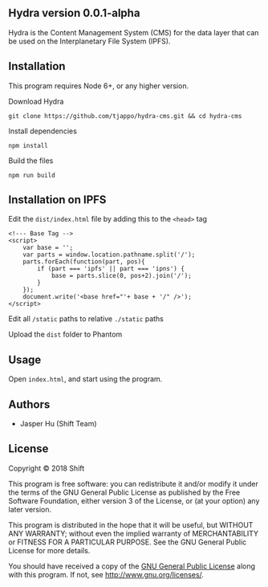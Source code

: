 ## Hydra version 0.0.1-alpha
Hydra is the Content Management System (CMS) for the data layer that can be used on the Interplanetary File System (IPFS).

## Installation

This program requires Node 6+, or any higher version.

Download Hydra
```
git clone https://github.com/tjappo/hydra-cms.git && cd hydra-cms
```

Install dependencies
```
npm install
```

Build the files
```
npm run build
```

## Installation on IPFS

Edit the `dist/index.html` file by adding this to the `<head>` tag 

```
<!--- Base Tag -->
<script>
    var base = '';
    var parts = window.location.pathname.split('/');
    parts.forEach(function(part, pos){
        if (part === 'ipfs' || part === 'ipns') {
            base = parts.slice(0, pos+2).join('/');
        }
    });
    document.write('<base href="'+ base + '/" />');
</script>
```

Edit all `/static` paths to relative `./static` paths

Upload the `dist` folder to Phantom   

## Usage

Open `index.html`, and start using the program.

## Authors
- Jasper Hu (Shift Team)

## License

Copyright © 2018 Shift

This program is free software: you can redistribute it and/or modify it under the terms of the GNU General Public License as published by the Free Software Foundation, either version 3 of the License, or (at your option) any later version.

This program is distributed in the hope that it will be useful, but WITHOUT ANY WARRANTY; without even the implied warranty of MERCHANTABILITY or FITNESS FOR A PARTICULAR PURPOSE.  See the GNU General Public License for more details.

You should have received a copy of the [GNU General Public License](https://github.com/ShiftNrg/hydra/tree/master/LICENSE) along with this program.  If not, see <http://www.gnu.org/licenses/>.
